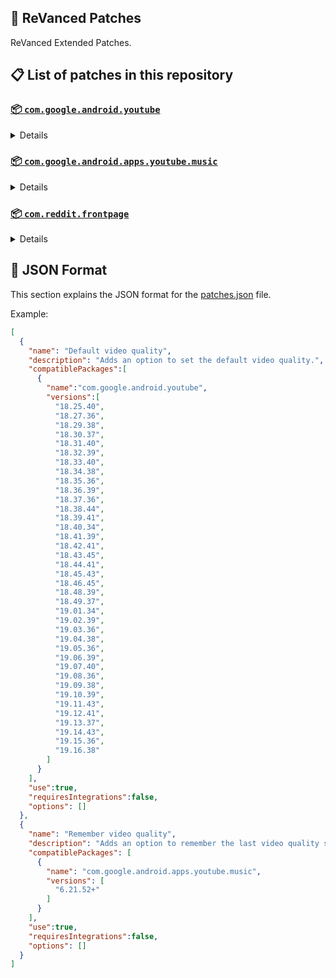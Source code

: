 ## 🧩 ReVanced Patches

ReVanced Extended Patches.

## 📋 List of patches in this repository

### [📦 `com.google.android.youtube`](https://play.google.com/store/apps/details?id=com.google.android.youtube)
<details>

| 💊 Patch | 📜 Description | 🏹 Target Version |
|:--------:|:--------------:|:-----------------:|
| `Add splash animation` | Adds old style splash animation. | 18.25.40 ~ 19.16.38 |
| `Alternative thumbnails` | Adds options to replace video thumbnails using the DeArrow API or image captures from the video. | 18.25.40 ~ 19.16.38 |
| `Ambient mode switch` | Adds an option to bypass the restrictions of ambient mode or disable it completely. | 18.25.40 ~ 19.16.38 |
| `Append time stamps information` | Adds an option to add the current video quality or playback speed in brackets next to the current time. | 18.25.40 ~ 19.16.38 |
| `Change player flyout panel toggles` | Adds an option to use text toggles instead of switch toggles within the additional settings menu. | 18.25.40 ~ 19.05.36 |
| `Change start page` | Adds an option to set which page the app opens in instead of the homepage. | 18.25.40 ~ 19.16.38 |
| `Custom branding heading` | Applies a custom heading in the top left corner within the app. | 18.25.40 ~ 19.16.38 |
| `Custom branding icon YouTube` | Change the YouTube launcher icon to the icon specified in options.json. | 18.25.40 ~ 19.16.38 |
| `Custom branding name YouTube` | Rename the YouTube app to the name specified in options.json. | 18.25.40 ~ 19.16.38 |
| `Custom double tap length` | Add 'double-tap to seek' value. | 18.25.40 ~ 19.16.38 |
| `Custom package name` | Changes the package name for the non-root build of YouTube and YouTube Music to the name specified in options.json. | all |
| `Custom playback speed` | Adds options to customize available playback speeds. | 18.25.40 ~ 19.16.38 |
| `Custom player overlay opacity` | Adds an option to change the opacity of the video player background when player controls are visible. | 18.25.40 ~ 19.16.38 |
| `Custom seekbar color` | Adds an option to customize seekbar colors in video players and video thumbnails. | 18.25.40 ~ 19.16.38 |
| `Default playback speed` | Adds an option to set the default playback speed. | 18.25.40 ~ 19.16.38 |
| `Default video quality` | Adds an option to set the default video quality. | 18.25.40 ~ 19.16.38 |
| `Disable HDR video` | Adds options to disable HDR video. | 18.25.40 ~ 19.16.38 |
| `Disable QUIC protocol` | Adds an option to disable CronetEngine's QUIC protocol. | 18.25.40 ~ 19.16.38 |
| `Disable auto captions` | Adds an option to disable captions from being automatically enabled. | 18.25.40 ~ 19.16.38 |
| `Disable haptic feedback` | Adds an option to disable haptic feedback when swiping the video player. | 18.25.40 ~ 19.16.38 |
| `Disable landscape mode` | Adds an option to disable landscape mode when entering fullscreen. | 18.25.40 ~ 19.16.38 |
| `Disable pip notification` | Disable pip notification when you first launch pip mode. | 18.25.40 ~ 19.16.38 |
| `Disable rolling number animations` | Adds an option to disable rolling number animations of video view count, user likes, and upload time. | 18.43.45 ~ 19.16.38 |
| `Disable shorts on startup` | Adds an option to disable the Shorts player from resuming on app startup when Shorts were last being watched. | 18.25.40 ~ 19.16.38 |
| `Disable speed overlay` | Adds an option to disable 'Play at 2x speed' when pressing and holding in the video player. | 18.36.39 ~ 19.16.38 |
| `Disable update screen` | Adds an option to disable the "Update your app" screen that appears when using an outdated client. | 18.25.40 ~ 19.16.38 |
| `Enable bottom player gestures` | Adds an option to enter fullscreen when swiping down below the video player. | 18.25.40 ~ 19.16.38 |
| `Enable compact controls overlay` | Adds an option to make the fullscreen controls compact. | 18.25.40 ~ 19.16.38 |
| `Enable debug logging` | Adds an option to enable debug logging. | 18.25.40 ~ 19.16.38 |
| `Enable external browser` | Adds an option to always open links in your browser instead of in the in-app-browser. | 18.25.40 ~ 19.16.38 |
| `Enable gradient loading screen` | Adds an option to enable gradient loading screen. | 18.25.40 ~ 19.16.38 |
| `Enable language switch` | Adds an option to enable or disable language switching toggle. | 18.25.40 ~ 19.16.38 |
| `Enable minimized playback` | Enables minimized and background playback. | 18.25.40 ~ 19.16.38 |
| `Enable new splash animation` | Adds an option to enable a new type of splash animation. | 18.25.40 ~ 19.16.38 |
| `Enable new thumbnail preview` | Adds an option to enables the new seekbar thumbnails preview. | 18.25.40 ~ 19.16.38 |
| `Enable old quality layout` | Adds an option to restore the old video quality menu with specific video resolution options. | 18.25.40 ~ 19.16.38 |
| `Enable open links directly` | Adds an option to skip over redirection URLs in external links. | 18.25.40 ~ 19.16.38 |
| `Enable seekbar tapping` | Adds an option to enable tap-to-seek on the seekbar of the video player. | 18.25.40 ~ 19.16.38 |
| `Enable song search` | Adds an option to enable song search in the voice search screen. | 18.30.37 ~ 19.16.38 |
| `Enable tablet mini player` | Adds an option to enable the tablet mini player layout. | 18.25.40 ~ 19.16.38 |
| `Enable tablet navigation bar` | Adds an option to enable the tablet navigation bar. | 18.25.40 ~ 19.16.38 |
| `Enable wide search bar` | Adds an option to replace the search icon with a wide search bar. This will hide the YouTube logo when active. | 18.25.40 ~ 19.16.38 |
| `Force fullscreen` | Adds an option to forcefully open videos in fullscreen. | 18.25.40 ~ 19.16.38 |
| `Force hide player buttons background` | Force to hide the dark background surrounding the video player controls. | 18.25.40 ~ 19.16.38 |
| `Force opus codec` | Adds an option to force the opus audio codec instead of the mp4a audio codec. | 18.25.40 ~ 19.16.38 |
| `Force video codec` | Adds an option to force the video codec. | 18.25.40 ~ 19.16.38 |
| `Header switch` | Add switch to change header. | 18.25.40 ~ 19.16.38 |
| `Hide account menu` | Adds the ability to hide account menu elements using a custom filter in the account menu and You tab. | 18.25.40 ~ 19.16.38 |
| `Hide animated button background` | Force to hide the background of the pause and play animated buttons in the Shorts player. | 18.25.40 ~ 19.16.38 |
| `Hide auto player popup panels` | Adds an option to hide panels (such as live chat) from opening automatically. | 18.25.40 ~ 19.16.38 |
| `Hide autoplay button` | Adds an option to hide the autoplay button in the video player. | 18.25.40 ~ 19.16.38 |
| `Hide autoplay preview` | Adds an option to hide the autoplay preview container when in fullscreen. | 18.25.40 ~ 19.16.38 |
| `Hide button container` | Adds options to hide action buttons below the video player. | 18.25.40 ~ 19.16.38 |
| `Hide captions button` | Adds an option to hide the captions button in the video player. | 18.25.40 ~ 19.16.38 |
| `Hide cast button` | Adds an option to hide the cast button. | 18.25.40 ~ 19.16.38 |
| `Hide category bar` | Adds an option to hide the category bar in feeds. | 18.25.40 ~ 19.16.38 |
| `Hide channel avatar section` | Adds an option to hide the channel avatar section of the subscription feed. | 18.25.40 ~ 19.16.38 |
| `Hide channel profile components` | Adds an option to hide channel profile components. | 18.25.40 ~ 19.16.38 |
| `Hide channel watermark` | Adds an option to hide creator's watermarks in the video player. | 18.25.40 ~ 19.16.38 |
| `Hide collapse button` | Adds an option to hide the collapse button in the video player. | 18.25.40 ~ 19.16.38 |
| `Hide comment component` | Adds options to hide components related to comments. | 18.25.40 ~ 19.16.38 |
| `Hide crowdfunding box` | Adds an option to hide the crowdfunding box between the player and video description. | 18.25.40 ~ 19.16.38 |
| `Hide description components` | Adds an option to hide description components. | 18.25.40 ~ 19.16.38 |
| `Hide double tap overlay filter` | Force to hide the double tap dark filter layer. | 18.25.40 ~ 19.16.38 |
| `Hide double tap to like animations` | Force to hide the like animations when double tap the screen in the Shorts player. | 18.25.40 ~ 19.16.38 |
| `Hide end screen cards` | Adds an option to hide suggested video cards at the end of the video in the video player. | 18.25.40 ~ 19.16.38 |
| `Hide end screen overlay` | Adds an option to hide the overlay in fullscreen when swiping up and at the end of videos. | 18.25.40 ~ 19.16.38 |
| `Hide feed flyout panel` | Adds the ability to hide feed flyout panel components using a custom filter. | 18.25.40 ~ 19.16.38 |
| `Hide filmstrip overlay` | Adds an option to hide filmstrip overlay in the video player. | 18.25.40 ~ 19.16.38 |
| `Hide floating microphone` | Adds an option to hide the floating microphone button when searching. | 18.25.40 ~ 19.16.38 |
| `Hide fullscreen button` | Force to hide fullscreen button in player bottom UI container. | 18.25.40 ~ 19.16.38 |
| `Hide fullscreen panels` | Adds an option to hide panels such as live chat when in fullscreen. | 18.25.40 ~ 19.16.38 |
| `Hide general ads` | Adds options to hide general ads. | 18.25.40 ~ 19.16.38 |
| `Hide handle` | Adds options to hide the handle in the account switcher and You tab. | 18.25.40 ~ 19.16.38 |
| `Hide info cards` | Adds an option to hide info-cards in the video player. | 18.25.40 ~ 19.16.38 |
| `Hide latest videos button` | Adds options to hide latest videos button in home feed. | 18.25.40 ~ 19.16.38 |
| `Hide layout components` | Adds options to hide general layout components. | 18.25.40 ~ 19.16.38 |
| `Hide load more button` | Adds an option to hide the button under videos that loads similar videos. | 18.25.40 ~ 19.16.38 |
| `Hide mix playlists` | Adds an option to hide mix playlists in feed. | 18.25.40 ~ 19.16.38 |
| `Hide music button` | Adds an option to hide the YouTube Music button in the video player. | 18.25.40 ~ 19.16.38 |
| `Hide navigation buttons` | Adds options to hide and change navigation buttons (such as the Shorts button). | 18.25.40 ~ 19.16.38 |
| `Hide navigation label` | Adds an option to hide navigation bar labels. | 18.25.40 ~ 19.16.38 |
| `Hide player chapters` | Force to hide chapters in player bottom UI container. | 18.25.40 ~ 19.16.38 |
| `Hide player flyout panel` | Adds options to hide player flyout panel components. | 18.25.40 ~ 19.16.38 |
| `Hide previous next button` | Adds an option to hide the previous and next buttons in the video player. | 18.25.40 ~ 19.16.38 |
| `Hide search term thumbnail` | Adds an option to hide thumbnails in the search term history. | 18.25.40 ~ 19.16.38 |
| `Hide seek message` | Adds an option to hide the 'Slide left or right to seek' or 'Release to cancel' message container in the video player. | 18.39.41 ~ 19.16.38 |
| `Hide seekbar` | Adds an option to hide the seekbar in video player and video thumbnails. | 18.25.40 ~ 19.16.38 |
| `Hide shorts components` | Adds options to hide components related to YouTube Shorts. | 18.25.40 ~ 19.16.38 |
| `Hide snack bar` | Adds an option to hide the snack bar action popup. | 18.25.40 ~ 19.16.38 |
| `Hide suggested actions` | Adds an option to hide the suggested actions bar inside the player. | 18.25.40 ~ 19.16.38 |
| `Hide suggested video overlay` | Adds an option to hide the suggested video overlay at the end of videos. | 18.25.40 ~ 19.16.38 |
| `Hide suggestions shelf` | Adds an option to hide the suggestions shelf in feed. | 18.25.40 ~ 19.16.38 |
| `Hide time stamp` | Adds an option to hide the timestamp in the bottom left of the video player. | 18.25.40 ~ 19.16.38 |
| `Hide toolbar button` | Adds an option to hide the button in the toolbar. | 18.25.40 ~ 19.16.38 |
| `Hide tooltip content` | Hides the tooltip box that appears on first install. | 18.25.40 ~ 19.16.38 |
| `Hide trending searches` | Adds an option to hide trending searches in the search bar. | 18.25.40 ~ 19.16.38 |
| `Hide video ads` | Adds an option to hide ads in the video player. | 18.25.40 ~ 19.16.38 |
| `Hide voice search button` | Force to hide voice search button in search bar. | 18.25.40 ~ 19.16.38 |
| `Keep landscape mode` | Adds an option to keep landscape mode when turning the screen off and on in fullscreen. | 18.42.41 ~ 19.16.38 |
| `Layout switch` | Adds an option to trick dpi to use tablet or phone layout. | 18.25.40 ~ 19.16.38 |
| `MaterialYou` | Enables MaterialYou theme for Android 12+ | 18.25.40 ~ 19.16.38 |
| `MicroG support` | Allows ReVanced Extended to run without root and under a different package name with MicroG. | 18.25.40 ~ 19.16.38 |
| `Overlay buttons` | Adds an option to display overlay buttons in the video player. | 18.25.40 ~ 19.16.38 |
| `Quick actions components` | Adds options to hide and customize components below the seekbar in fullscreen. | 18.25.40 ~ 19.16.38 |
| `Remove viewer discretion dialog` | Adds an option to remove the dialog that appears when opening a video that has been age-restricted by accepting it automatically. This does not bypass the age restriction. | 18.25.40 ~ 19.16.38 |
| `Return YouTube Dislike` | Shows the dislike count of videos using the Return YouTube Dislike API. | 18.25.40 ~ 19.16.38 |
| `Sanitize sharing links` | Adds an option to remove tracking query parameters from URLs when sharing links. | 18.25.40 ~ 19.16.38 |
| `Settings` | Applies mandatory patches to implement ReVanced Extended settings into the application. | 18.25.40 ~ 19.16.38 |
| `Shorts overlay buttons` | Apply the new icons to the action buttons of the Shorts player. | 18.25.40 ~ 19.16.38 |
| `SponsorBlock` | Integrates SponsorBlock which allows skipping video segments such as sponsored content. | 18.25.40 ~ 19.16.38 |
| `Spoof app version` | Adds options to spoof the YouTube client version. This can be used to restore old UI elements and features. | 18.25.40 ~ 19.16.38 |
| `Spoof device dimensions` | Adds an option to spoof the device dimensions which unlocks higher video qualities if they aren't available on the device. | 18.25.40 ~ 19.16.38 |
| `Spoof player parameters` | Adds options to spoof player parameters to prevent playback issues. | 18.25.40 ~ 19.16.38 |
| `Swipe controls` | Adds options to enable and configure volume and brightness swipe controls. | 18.25.40 ~ 19.16.38 |
| `Theme` | Change the app's theme to the values specified in options.json. | 18.25.40 ~ 19.16.38 |
| `Translations` | Add Crowdin translations for YouTube. | 18.25.40 ~ 19.16.38 |
| `Tuck away preferences` | Force to hide settings menu elements. Prefs "Account" and "Your data in YouTube" will be ignored if you add them as they may cause a crash. | all |
| `Visual preferences icons` | Adds icons to specific preferences in the settings. | all |
</details>

### [📦 `com.google.android.apps.youtube.music`](https://play.google.com/store/apps/details?id=com.google.android.apps.youtube.music)
<details>

| 💊 Patch | 📜 Description | 🏹 Target Version |
|:--------:|:--------------:|:-----------------:|
| `Amoled` | Applies a pure black theme to some components. | 6.21.52+ |
| `Background play` | Enables playing music in the background. | 6.21.52+ |
| `Bitrate default value` | Sets the audio quality to "Always High" when you first install the app. | 6.21.52+ |
| `Certificate spoof` | Enables YouTube Music to work with Android Auto by spoofing the YouTube Music certificate. | 6.21.52+ |
| `Change start page` | Adds an option to set which page the app opens in instead of the homepage. | 6.21.52+ |
| `Custom branding icon YouTube Music` | Changes the YouTube Music app icon to the icon specified in options.json. | 6.21.52+ |
| `Custom branding name YouTube Music` | Renames the YouTube Music app to the name specified in options.json. | 6.21.52+ |
| `Custom package name` | Changes the package name for the non-root build of YouTube and YouTube Music to the name specified in options.json. | 6.21.52+ |
| `Custom playback speed` | Adds an option to customize available playback speeds. | 6.21.52+ |
| `Disable auto captions` | Adds an option to disable captions from being automatically enabled. | 6.21.52+ |
| `Disable overlay filter` | Removes the dark overlay when comment, share, save to playlist, and flyout panels are open. | 6.21.52+ |
| `Enable black navigation bar` | Adds an option to set the navigation bar color to black. | 6.21.52+ |
| `Enable color match player` | Adds an option to match the color of the miniplayer to the fullscreen player. Deprecated in YT Music 6.34.51+. | 6.21.52 ~ 6.33.52 |
| `Enable compact dialog` | Adds an option to enable the compact flyout menu on phones. | 6.21.52+ |
| `Enable custom filter` | Adds a custom filter which can be used to hide layout components. | 6.21.52+ |
| `Enable debug logging` | Adds an option to enable debug logging. | 6.21.52+ |
| `Enable force minimized player` | Adds an option to keep the miniplayer minimized even when another track is played. | 6.21.52+ |
| `Enable landscape mode` | Adds an option to enable landscape mode when rotating the screen on phones. | 6.21.52+ |
| `Enable minimized playback` | Enables playback in miniplayer for Kids music. | 6.21.52+ |
| `Enable old player background` | Adds an option to return the player background to the old style. Deprecated in YT Music 6.34.51+. | 6.21.52 ~ 6.33.52 |
| `Enable old player layout` | Adds an option to return the player layout to the old style. Deprecated in YT Music 6.31.55+. | 6.21.52 ~ 6.33.52 |
| `Enable old style library shelf` | Adds an option to return the library tab to the old style. | 6.21.52+ |
| `Enable old style miniplayer` | Adds an option to return the miniplayer to the old style. Deprecated in YT Music 6.42.52+. | 6.21.52 ~ 6.41.59 |
| `Enable opus codec` | Adds an option use the opus audio codec instead of the mp4a audio codec. | 6.21.52+ |
| `Enable playback speed` | Adds an option to add a playback speed button to the flyout panel. | 6.21.52+ |
| `Enable zen mode` | Adds an option to change the player background to light grey to reduce eye strain. Deprecated in YT Music 6.34.51+. | 6.21.52 ~ 6.33.52 |
| `Exclusive audio playback` | Unlocks the option to play music without video. | 6.21.52+ |
| `Hide "New" button` | Adds an option to hide the "New" button in the library. | 6.21.52+ |
| `Hide account menu` | Adds the ability to hide account menu elements using a custom filter. | 6.21.52+ |
| `Hide action bar component` | Adds options to hide action bar components and replace the offline download button with an external download button. | 6.21.52+ |
| `Hide button shelf` | Adds an option to hide the button shelf from the homepage and explore tab. | 6.21.52+ |
| `Hide carousel shelf` | Adds an option to hide the carousel shelf from the homepage and explore tab. | 6.21.52+ |
| `Hide cast button` | Adds an option to hide the cast button. | 6.21.52+ |
| `Hide category bar` | Adds an option to hide the category bar. | 6.21.52+ |
| `Hide channel guidelines` | Adds an option to hide the channel guidelines at the top of the comments section. | 6.21.52+ |
| `Hide double tap overlay filter` | Removes the dark overlay when double-tapping to seek. | 6.21.52+ |
| `Hide emoji picker and time stamp` | Adds an option to hide the emoji picker and time stamp when typing comments. | 6.21.52+ |
| `Hide flyout panel` | Adds options to hide flyout panel components. | 6.21.52+ |
| `Hide fullscreen share button` | Adds an option to hide the share button in the fullscreen player. | 6.21.52+ |
| `Hide general ads` | Adds options to hide general ads. | 6.21.52+ |
| `Hide get premium` | Hides the "Get Music Premium" label from the account menu and settings. | 6.21.52+ |
| `Hide handle` | Adds an option to hide the handle in the account menu. | 6.21.52+ |
| `Hide history button` | Adds an option to hide the history button in the toolbar. | 6.21.52+ |
| `Hide navigation bar component` | Adds options to hide navigation bar components. | 6.21.52+ |
| `Hide player overlay filter` | Removes the dark overlay when single-tapping player. | 6.21.52+ |
| `Hide playlist cards` | Adds an option to hide playlist cards from the homepage. | 6.21.52+ |
| `Hide sample shelf` | Adds an option to hide the sample shelf from the homepage. | 6.21.52+ |
| `Hide tap to update button` | Adds an option to hide the tap to update button. | 6.21.52+ |
| `Hide taste builder` | Hides the "Tell us which artists you like" card from the homepage. | 6.21.52+ |
| `Hide terms container` | Adds an option to hide the terms of service container in the account menu. | 6.21.52+ |
| `Hide tooltip content` | Hides the tooltip box that appears when opening the app for the first time. | 6.21.52+ |
| `Hide voice search button` | Force to hide the voice search button in the search bar. | 6.21.52+ |
| `MicroG support` | Allows YouTube Music to run without root and under a different package name with MicroG. | 6.21.52+ |
| `Remember playback speed` | Adds an option to remember the last playback speed selected. | 6.21.52+ |
| `Remember repeat state` | Adds an option to remember the state of the repeat toggle. | 6.21.52+ |
| `Remember shuffle state` | Adds an option to remember the state of the shuffle toggle. | 6.21.52+ |
| `Remember video quality` | Adds an option to remember the last video quality selected. | 6.21.52+ |
| `Remove viewer discretion dialog` | Adds an option to remove the dialog that appears when opening a video that has been age-restricted by accepting it automatically. This does not bypass the age restriction. | 6.21.52+ |
| `Replace cast button` | Adds an option to replace the cast button in the player with the "Open music" button. | 6.21.52+ |
| `Replace dismiss queue` | Adds an option to replace "Dismiss queue" with "Watch on YouTube" in the flyout menu. | 6.21.52+ |
| `Return YouTube Dislike` | Adds an option to show the dislike count of songs using the Return YouTube Dislike API. | 6.21.52+ |
| `Sanitize sharing links` | Adds an option to remove tracking query parameters from URLs when sharing links. | 6.21.52+ |
| `Settings` | Adds ReVanced Extended settings to YouTube Music. | 6.21.52+ |
| `SponsorBlock` | Adds options to enable and configure SponsorBlock, which can skip undesired video segments such as non-music sections. | 6.21.52+ |
| `Spoof app version` | Adds options to spoof the YouTube Music client version. This can remove the radio mode restriction in Canadian regions or disable real-time lyrics. | 6.21.52+ |
| `Translations` | Adds Crowdin translations for YouTube Music. | 6.21.52+ |
</details>

### [📦 `com.reddit.frontpage`](https://play.google.com/store/apps/details?id=com.reddit.frontpage)
<details>

| 💊 Patch | 📜 Description | 🏹 Target Version |
|:--------:|:--------------:|:-----------------:|
| `Change package name` | Changes the package name for Reddit to the name specified in options.json. | all |
| `Custom branding name Reddit` | Renames the Reddit app to the name specified in options.json. | all |
| `Disable screenshot popup` | Adds an option to disable the popup that shows up when taking a screenshot. | all |
| `Hide ads` | Adds options to hide ads. | all |
| `Hide navigation buttons` | Adds options to hide buttons in the navigation bar. | all |
| `Hide recently visited shelf` | Adds an option to hide the recently visited shelf in the sidebar. | all |
| `Hide toolbar button` | Adds an option to hide the r/place or Reddit recap button in the toolbar. | all |
| `Open links directly` | Adds an option to skip over redirection URLs in external links. | all |
| `Open links externally` | Adds an option to always open links in your browser instead of in the in-app-browser. | all |
| `Premium icon` | Unlocks premium app icons. | all |
| `Remove subreddit dialog` | Adds options to remove the NSFW community warning and notifications suggestion dialogs by dismissing them automatically. | all |
| `Sanitize sharing links` | Adds an option to remove tracking query parameters from URLs when sharing links. | all |
| `Settings` | Adds ReVanced Extended settings to Reddit. | all |
</details>



## 📝 JSON Format

This section explains the JSON format for the [patches.json](patches.json) file.

Example:

```json
[
  {
    "name": "Default video quality",
    "description": "Adds an option to set the default video quality.",
    "compatiblePackages":[
      {
        "name":"com.google.android.youtube",
        "versions":[
          "18.25.40",
          "18.27.36",
          "18.29.38",
          "18.30.37",
          "18.31.40",
          "18.32.39",
          "18.33.40",
          "18.34.38",
          "18.35.36",
          "18.36.39",
          "18.37.36",
          "18.38.44",
          "18.39.41",
          "18.40.34",
          "18.41.39",
          "18.42.41",
          "18.43.45",
          "18.44.41",
          "18.45.43",
          "18.46.45",
          "18.48.39",
          "18.49.37",
          "19.01.34",
          "19.02.39",
          "19.03.36",
          "19.04.38",
          "19.05.36",
          "19.06.39",
          "19.07.40",
          "19.08.36",
          "19.09.38",
          "19.10.39",
          "19.11.43",
          "19.12.41",
          "19.13.37",
          "19.14.43",
          "19.15.36",
          "19.16.38"
        ]
      }
    ],
    "use":true,
    "requiresIntegrations":false,
    "options": []
  },
  {
    "name": "Remember video quality",
    "description": "Adds an option to remember the last video quality selected.",
    "compatiblePackages": [
      {
        "name": "com.google.android.apps.youtube.music",
        "versions": [
          "6.21.52+"
        ]
      }
    ],
    "use":true,
    "requiresIntegrations":false,
    "options": []
  }
]
```